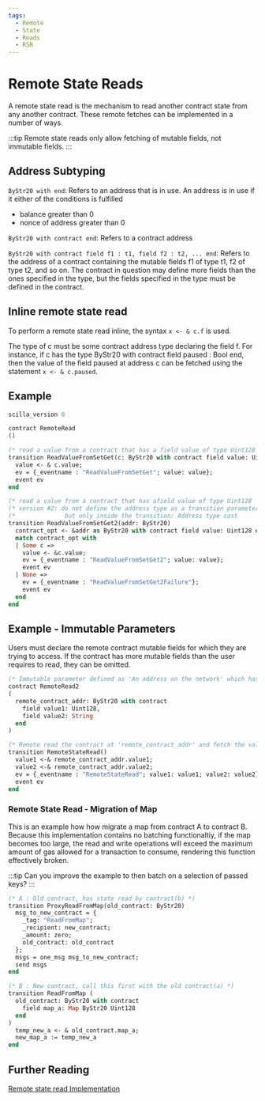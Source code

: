 ```yaml
---
tags:
  - Remote
  - State
  - Reads
  - RSR
---
```


# Remote State Reads

A remote state read is the mechanism to read another contract state from any another contract. These remote fetches can be implemented in a number of ways.

:::tip
Remote state reads only allow fetching of mutable fields, not immutable fields.
:::

## Address Subtyping

```ByStr20 with end```: Refers to an address that is in use. An address is in use if it either of the conditions is fulfilled
- balance greater than 0
- nonce of address greater than 0

```ByStr20 with contract end```: Refers to a contract address

```ByStr20 with contract field f1 : t1, field f2 : t2, ... end```: Refers to the address of a contract containing the mutable fields f1 of type t1, f2 of type t2, and so on. The contract in question may define more fields than the ones specified in the type, but the fields specified in the type must be defined in the contract.

## Inline remote state read

To perform a remote state read inline, the syntax  ```x <- & c.f``` is used.

The type of c must be some contract address type declaring the field f. For instance, if c has the type ByStr20 with contract field paused : Bool end, then the value of the field paused at address c can be fetched using the statement ```x <- & c.paused```.

## Example

```ocaml
scilla_version 0

contract RemoteRead
()

(* read a value from a contract that has a field value of type Uint128  *)
transition ReadValueFromSetGet(c: ByStr20 with contract field value: Uint128 end)
  value <- & c.value;
  ev = {_eventname : "ReadValueFromSetGet"; value: value};
  event ev
end

(* read a value from a contract that has afield value of type Uint128   *)
(* version #2: do not define the address type as a transition parameter *)
(*              but only inside the transition: Address type cast       *)
transition ReadValueFromSetGet2(addr: ByStr20)
  contract_opt <- &addr as ByStr20 with contract field value: Uint128 end;
  match contract_opt with
  | Some c =>
    value <- &c.value;
    ev = {_eventname : "ReadValueFromSetGet2"; value: value};
    event ev
  | None => 
    ev = {_eventname : "ReadValueFromSetGet2Failure"};
    event ev
  end
end
```

## Example - Immutable Parameters

Users must declare the remote contract mutable fields for which they are trying to access. If the contract has more mutable fields than the user requires to read, they can be omitted.

```ocaml
(* Immutable parameter defined as 'An address on the network' which has fields value1, value2 *)
contract RemoteRead2
(
  remote_contract_addr: ByStr20 with contract
    field value1: Uint128,
    field value2: String
  end 
)

(* Remote read the contract at 'remote_contract_addr' and fetch the values into value1, value2 *)
transition RemoteStateRead()
  value1 <-& remote_contract_addr.value1;
  value2 <-& remote_contract_addr.value2;
  ev = {_eventname : "RemoteStateRead"; value1: value1; value2: value2};
  event ev
end
```

### Remote State Read - Migration of Map

This is an example how how migrate a map from contract A to contract B.
Because this implementation contains no batching functionaltiy, if the map becomes too large, the read and write operations will exceed the maximum amount of gas allowed for a transaction to consume, rendering this function effectively broken.

:::tip
Can you improve the example to then batch on a selection of passed keys?
:::

```ocaml
(* A : Old contract, has state read by contract(b) *)
transition ProxyReadFromMap(old_contract: ByStr20)
  msg_to_new_contract = { 
    _tag: "ReadFromMap"; 
    _recipient: new_contract;
    _amount: zero;
    old_contract: old_contract 
  };
  msgs = one_msg msg_to_new_contract;
  send msgs
end

(* B : New contract, call this first with the old contract(a) *)
transition ReadFromMap (
  old_contract: ByStr20 with contract 
    field map_a: Map ByStr20 Uint128
  end
)
  temp_new_a <- & old_contract.map_a;
  new_map_a := temp_new_a
end
```

## Further Reading

[Remote state read Implementation](https://github.com/Zilliqa/scilla/pull/1014/files)
